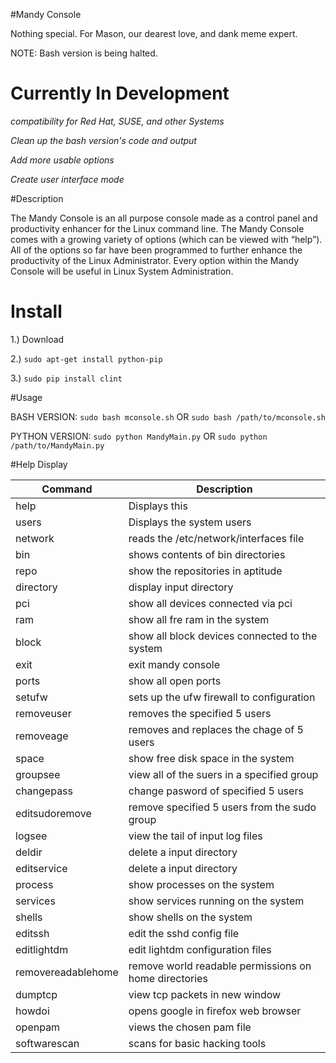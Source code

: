 #Mandy Console

Nothing special.
For Mason, our dearest love, and dank meme expert.

NOTE:
Bash version is being halted.


# Currently In Development
*compatibility for Red Hat, SUSE, and other Systems*

*Clean up the bash version's code and output*

*Add more usable options*

*Create user interface mode*


#Description

The Mandy Console is an all purpose console made as a control panel and productivity enhancer for the Linux command line. The Mandy Console comes with a growing variety of options (which can be viewed with “help”). All of the options so far have been programmed to further enhance the productivity of the Linux Administrator. Every option within the Mandy Console will be useful in Linux System Administration.


# Install
1.) Download

2.) `sudo apt-get install python-pip`

3.) `sudo pip install clint`

#Usage

BASH VERSION:
`sudo bash mconsole.sh` OR `sudo bash /path/to/mconsole.sh`

PYTHON VERSION:
`sudo python MandyMain.py` OR `sudo python /path/to/MandyMain.py`

#Help Display

Command            | Description
------------       | ------------
help    	   | Displays this
users		   | Displays the system users
network		   | reads the /etc/network/interfaces file
bin		   | shows contents of bin directories
repo		   | show the repositories in aptitude
directory	   | display input directory
pci		   | show all devices connected via pci
ram		   | show all fre ram in the system
block		   | show all block devices connected to the system
exit		   | exit mandy console
ports 		   | show all open ports
setufw		   | sets up the ufw firewall to configuration
removeuser	   | removes the specified 5 users
removeage	   | removes and replaces the chage of 5 users
space		   | show free disk space in the system
groupsee 	   | view all of the suers in a specified group
changepass	   | change pasword of specified 5 users
editsudoremove	   | remove specified 5 users from the sudo group
logsee		   | view the tail of input log files
deldir		   | delete a input directory
editservice	   | delete a input directory
process		   | show processes on the system
services	   | show services running on the system 
shells		   | show shells on the system
editssh		   | edit the sshd config file
editlightdm	   | edit lightdm configuration files
removereadablehome | remove world readable permissions on home directories
dumptcp		   | view tcp packets in new window
howdoi		   | opens google in firefox web browser
openpam		   | views the chosen pam file
softwarescan	   | scans for basic hacking tools


